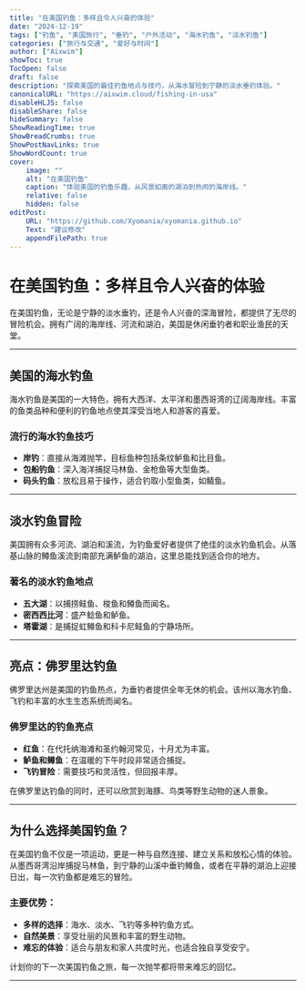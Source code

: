 ```yaml
---
title: "在美国钓鱼：多样且令人兴奋的体验"
date: "2024-12-19"
tags: ["钓鱼", "美国旅行", "垂钓", "户外活动", "海水钓鱼", "淡水钓鱼"]
categories: ["旅行与交通", "爱好与时间"]
author: ["Aixwim"]
showToc: true
TocOpen: false
draft: false
description: "探索美国的最佳钓鱼地点与技巧，从海水冒险到宁静的淡水垂钓体验。"
canonicalURL: "https://aixwim.cloud/fishing-in-usa"
disableHLJS: false
disableShare: false
hideSummary: false
ShowReadingTime: true
ShowBreadCrumbs: true
ShowPostNavLinks: true
ShowWordCount: true
cover:
    image: ""
    alt: "在美国钓鱼"
    caption: "体验美国的钓鱼乐趣，从风景如画的湖泊到热闹的海岸线。"
    relative: false
    hidden: false
editPost:
    URL: "https://github.com/Xyomania/xyomania.github.io"
    Text: "建议修改"
    appendFilePath: true
---
```


# 在美国钓鱼：多样且令人兴奋的体验

在美国钓鱼，无论是宁静的淡水垂钓，还是令人兴奋的深海冒险，都提供了无尽的冒险机会。拥有广阔的海岸线、河流和湖泊，美国是休闲垂钓者和职业渔民的天堂。

---

## 美国的海水钓鱼

海水钓鱼是美国的一大特色，拥有大西洋、太平洋和墨西哥湾的辽阔海岸线。丰富的鱼类品种和便利的钓鱼地点使其深受当地人和游客的喜爱。  

### 流行的海水钓鱼技巧
- **岸钓**：直接从海滩抛竿，目标鱼种包括条纹鲈鱼和比目鱼。  
- **包船钓鱼**：深入海洋捕捉马林鱼、金枪鱼等大型鱼类。  
- **码头钓鱼**：放松且易于操作，适合钓取小型鱼类，如鲭鱼。  

---

## 淡水钓鱼冒险

美国拥有众多河流、湖泊和溪流，为钓鱼爱好者提供了绝佳的淡水钓鱼机会。从落基山脉的鳟鱼溪流到南部充满鲈鱼的湖泊，这里总能找到适合你的地方。  

### 著名的淡水钓鱼地点
- **五大湖**：以捕捞鲑鱼、梭鱼和鳟鱼而闻名。  
- **密西西比河**：盛产鲶鱼和鲈鱼。  
- **塔霍湖**：是捕捉虹鳟鱼和科卡尼鲑鱼的宁静场所。  

---

## 亮点：佛罗里达钓鱼

佛罗里达州是美国的钓鱼热点，为垂钓者提供全年无休的机会。该州以海水钓鱼、飞钓和丰富的水生生态系统而闻名。  

### 佛罗里达的钓鱼亮点  
- **红鱼**：在代托纳海滩和圣约翰河常见，十月尤为丰富。  
- **鲈鱼和鳟鱼**：在温暖的下午时段非常适合捕捉。  
- **飞钓冒险**：需要技巧和灵活性，但回报丰厚。  

在佛罗里达钓鱼的同时，还可以欣赏到海豚、鸟类等野生动物的迷人景象。  

---

## 为什么选择美国钓鱼？

在美国钓鱼不仅是一项运动，更是一种与自然连接、建立关系和放松心情的体验。从墨西哥湾沿岸捕捉马林鱼，到宁静的山溪中垂钓鳟鱼，或者在平静的湖泊上迎接日出，每一次钓鱼都是难忘的冒险。

### 主要优势：
- **多样的选择**：海水、淡水、飞钓等多种钓鱼方式。  
- **自然美景**：享受壮丽的风景和丰富的野生动物。  
- **难忘的体验**：适合与朋友和家人共度时光，也适合独自享受安宁。  

计划你的下一次美国钓鱼之旅，每一次抛竿都将带来难忘的回忆。  

---
